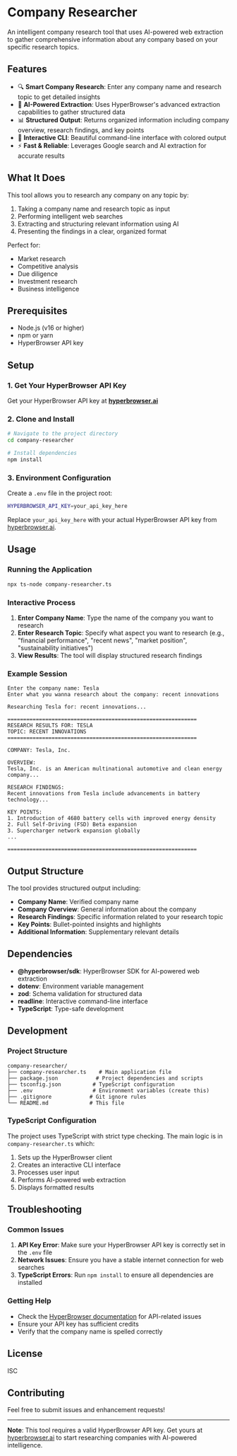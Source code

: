 # Company Researcher

An intelligent company research tool that uses AI-powered web extraction to gather comprehensive information about any company based on your specific research topics.

## Features

- 🔍 **Smart Company Research**: Enter any company name and research topic to get detailed insights
- 🤖 **AI-Powered Extraction**: Uses HyperBrowser's advanced extraction capabilities to gather structured data
- 📊 **Structured Output**: Returns organized information including company overview, research findings, and key points
- 🎨 **Interactive CLI**: Beautiful command-line interface with colored output
- ⚡ **Fast & Reliable**: Leverages Google search and AI extraction for accurate results

## What It Does

This tool allows you to research any company on any topic by:

1. Taking a company name and research topic as input
2. Performing intelligent web searches
3. Extracting and structuring relevant information using AI
4. Presenting the findings in a clear, organized format

Perfect for:

- Market research
- Competitive analysis
- Due diligence
- Investment research
- Business intelligence

## Prerequisites

- Node.js (v16 or higher)
- npm or yarn
- HyperBrowser API key

## Setup

### 1. Get Your HyperBrowser API Key

Get your HyperBrowser API key at **[hyperbrowser.ai](https://hyperbrowser.ai)**

### 2. Clone and Install

```bash
# Navigate to the project directory
cd company-researcher

# Install dependencies
npm install
```

### 3. Environment Configuration

Create a `.env` file in the project root:

```bash
HYPERBROWSER_API_KEY=your_api_key_here
```

Replace `your_api_key_here` with your actual HyperBrowser API key from [hyperbrowser.ai](https://hyperbrowser.ai).

## Usage

### Running the Application

```bash
npx ts-node company-researcher.ts
```

### Interactive Process

1. **Enter Company Name**: Type the name of the company you want to research
2. **Enter Research Topic**: Specify what aspect you want to research (e.g., "financial performance", "recent news", "market position", "sustainability initiatives")
3. **View Results**: The tool will display structured research findings

### Example Session

```
Enter the company name: Tesla
Enter what you wanna research about the company: recent innovations

Researching Tesla for: recent innovations...

============================================================
RESEARCH RESULTS FOR: TESLA
TOPIC: RECENT INNOVATIONS
============================================================

COMPANY: Tesla, Inc.

OVERVIEW:
Tesla, Inc. is an American multinational automotive and clean energy company...

RESEARCH FINDINGS:
Recent innovations from Tesla include advancements in battery technology...

KEY POINTS:
1. Introduction of 4680 battery cells with improved energy density
2. Full Self-Driving (FSD) Beta expansion
3. Supercharger network expansion globally
...

============================================================
```

## Output Structure

The tool provides structured output including:

- **Company Name**: Verified company name
- **Company Overview**: General information about the company
- **Research Findings**: Specific information related to your research topic
- **Key Points**: Bullet-pointed insights and highlights
- **Additional Information**: Supplementary relevant details

## Dependencies

- **@hyperbrowser/sdk**: HyperBrowser SDK for AI-powered web extraction
- **dotenv**: Environment variable management
- **zod**: Schema validation for structured data
- **readline**: Interactive command-line interface
- **TypeScript**: Type-safe development

## Development

### Project Structure

```
company-researcher/
├── company-researcher.ts    # Main application file
├── package.json            # Project dependencies and scripts
├── tsconfig.json          # TypeScript configuration
├── .env                   # Environment variables (create this)
├── .gitignore            # Git ignore rules
└── README.md             # This file
```

### TypeScript Configuration

The project uses TypeScript with strict type checking. The main logic is in `company-researcher.ts` which:

1. Sets up the HyperBrowser client
2. Creates an interactive CLI interface
3. Processes user input
4. Performs AI-powered web extraction
5. Displays formatted results

## Troubleshooting

### Common Issues

1. **API Key Error**: Make sure your HyperBrowser API key is correctly set in the `.env` file
2. **Network Issues**: Ensure you have a stable internet connection for web searches
3. **TypeScript Errors**: Run `npm install` to ensure all dependencies are installed

### Getting Help

- Check the [HyperBrowser documentation](https://hyperbrowser.ai) for API-related issues
- Ensure your API key has sufficient credits
- Verify that the company name is spelled correctly

## License

ISC

## Contributing

Feel free to submit issues and enhancement requests!

---

**Note**: This tool requires a valid HyperBrowser API key. Get yours at [hyperbrowser.ai](https://hyperbrowser.ai) to start researching companies with AI-powered intelligence.
